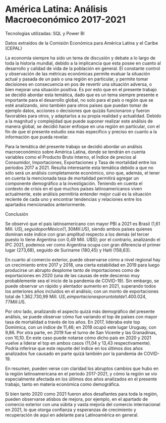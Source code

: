 # América Latina: Análisis Macroeconómico 2017-2021

Tecnologías utilizadas: SQL y Power BI 

Datos extraídos de la Comisión Económica para América Latina y el Caribe (CEPAL)

La economía siempre ha sido un tema de discusión y debate a lo largo de toda la historia mundial,
debido a la implicancia que esta posee en cuanto al desarrollo y calidad de vida de la población en general.
El constante control y observación de las métricas económicas permite evaluar la situación actual y pasada
de un país o una región en particular, y permite tomar decisiones en consecuencia en pos de revertir una
situación adversa, o bien mejorar una situación positiva.
Es por esto que en el presente trabajo se decidió abordar esta temática, dado que es un tema
siempre presente e importante para el desarrollo global, no solo para el país o región que se esté
analizando, sino también para otros países que puedan tomar de ejemplo datos, acciones o decisiones
que quizás funcionaron y fueron favorables para otros, y adaptarlos a su propia realidad y actualidad.
Debido a la magnitud y complejidad que puede suponer realizar este análisis de manera global, se
decidió hacer enfoque en una región en particular, con el fin de que el presente estudio sea más específico
y preciso en cuanto a la información que pueda revelar.

Para la temática del presente trabajo se decidió abordar un análisis macroeconómico sobre América
Latina, donde se tendrán en cuenta variables como el Producto Bruto Interno, el Índice de precios al
Consumidor, Importaciones, Exportaciones y Tasa de mortalidad entre los períodos 2017 a 2021. Resulta
interesante esta temática debido a que no sólo será un análisis completamente económico, sino que,
además, el tener en cuenta la mencionada tasa de mortalidad permitirá agregar un componente
demográfico a la investigación.
Teniendo en cuenta el contexto de crisis en el que muchos países latinoamericanos viven actualmente, este análisis
permitiría entender mejor cuál es la situación reciente de cada uno y encontrar tendencias y relaciones
entre los apartados mencionados anteriormente.

Conclusión

Se observó que el país latinoamericano con mayor PBI a 2021 es Brasil (1,61 Mill. U$S), seguido
por México (1,30 Mill. U$S), siendo ambos países quienes dominan este índice con gran amplitud
respecto a los demás (el tercer puesto lo tiene Argentina con 0,49 Mill. U$S); por el contrario, analizando
el IPC 2021, podemos ver como Argentina ocupa con gran diferencia el primer lugar (273,68), seguido de
Suriname (180,45) y Haití (158,63).

En cuanto al comercio exterior, puede observarse cómo a nivel regional hay un crecimiento entre
2017 y 2018, una cierta estabilidad en 2019 para luego producirse un abrupto desplome tanto de
importaciones como de exportaciones en 2020 (una de las causas de este descenso muy probablemente
sea el inicio de la pandemia de COVID-19). Sin embargo, se puede observar un rápido y alentador
aumento en 2021, superando todos los anteriores años incluidos en el análisis; con un monto de
exportaciones total de 1.362.730,99 Mill. U$S, e importaciones por un total de 1.400.024,77 Mill. U$S.

Por otro lado, analizando el aspecto quizá más demográfico del presente análisis, se puede
observar cómo fue variando el top de países con mayor tasa de mortalidad a través de los años. En 2017,
lideraba este top Domimica, con un índice de 11,46; en 2018 ocupó este lugar Uruguay, con 9,86. Por otra
parte, en 2019 fue el turno de San Vicente y las Granadinas, con 10,10. En este caso puede notarse cómo
dicho país en 2020 y 2021 vuelve a liderar el top en ambos casos (11,04 y 13,43 respectivamente). Podría
inferirse que este repunte del índice en los últimos dos años analizados fue causado en parte quizá
también por la pandemia de COVID-19.

En resumen, pueden verse con claridad los abruptos cambios que hubo en la región
latinoamericana en el período 2017-2021, y cómo la región se vio especialmente afectada en los últimos
dos años analizados en el presente trabajo, tanto en materia económica como demográfica.

Si bien tanto 2020 como 2021 fueron años desafiantes para toda la región, pueden observarse
atisbos de mejora, por ejemplo, en el apartado de comercio exterior con una súbita y vasta mejoría del
comercio internacional en 2021, lo que otorga confianza y esperanzas de crecimiento y recuperación de
aquí en adelante para Latinoamérica en general.

